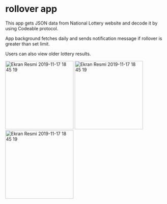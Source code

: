 # rollover app

This app gets JSON data from National Lottery website and decode it by using Codeable protocol.

App background fetches daily and sends notification message if rollover is greater than set limit. 

Users can also view older lottery results.


<img width="214" alt="Ekran Resmi 2019-11-17 18 45 19" src="https://user-images.githubusercontent.com/32449276/80827580-d462aa00-8bec-11ea-966e-f5acd7102d0f.png">

<img width="214" alt="Ekran Resmi 2019-11-17 18 45 19" src="https://user-images.githubusercontent.com/32449276/80827515-c6ad2480-8bec-11ea-8606-bc7effc05e70.png">


<img width="214" alt="Ekran Resmi 2019-11-17 18 45 19" src="https://user-images.githubusercontent.com/32449276/80827493-bbf28f80-8bec-11ea-96c6-a9f576a0bbfa.png">

